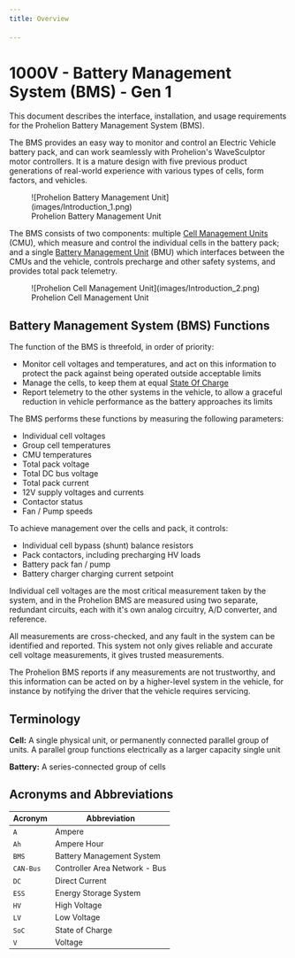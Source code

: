 ```yaml
---
title: Overview

---
```


# 1000V - Battery Management System (BMS) - Gen 1

This document describes the interface, installation, and usage requirements for the Prohelion Battery Management System (BMS).   

The BMS provides an easy way to monitor and control an Electric Vehicle battery pack, and can work seamlessly with Prohelion's WaveSculptor motor controllers.  It is a mature design with five previous product generations of real-world experience with various types of cells, form factors, and vehicles. 

<figure markdown>
![Prohelion Battery Management Unit](images/Introduction_1.png)
<figcaption>Prohelion Battery Management Unit</figcaption>
</figure>

The BMS consists of two components: multiple [Cell Management Units](Cell_Management_Unit/index.md) (CMU), which measure and control the individual cells in the battery pack; and a single [Battery Management Unit](Battery_Management_Unit/index.md) (BMU) which interfaces between the CMUs and the vehicle, controls precharge and other safety systems, and provides total pack telemetry.

<figure markdown>
![Prohelion Cell Management Unit](images/Introduction_2.png)
<figcaption>Prohelion Cell Management Unit</figcaption>
</figure>

## Battery Management System (BMS) Functions

The function of the BMS is threefold, in order of priority: 

-   Monitor cell voltages and temperatures, and act on this information to protect the pack against being operated outside acceptable limits 
-   Manage the cells, to keep them at equal [State Of Charge](Reporting/State_Of_Charge_Reporting.md)
-   Report telemetry to the other systems in the vehicle, to allow a graceful reduction in vehicle performance as the battery approaches its limits 

The BMS performs these functions by measuring the following parameters: 

-   Individual cell voltages 
-   Group cell temperatures 
-   CMU temperatures 
-   Total pack voltage 
-   Total DC bus voltage 
-   Total pack current 
-   12V supply voltages and currents 
-   Contactor status 
-   Fan / Pump speeds 

To achieve management over the cells and pack, it controls: 

-   Individual cell bypass (shunt) balance resistors 
-   Pack contactors, including precharging HV loads 
-   Battery pack fan / pump 
-   Battery charger charging current setpoint 

Individual cell voltages are the most critical measurement taken by the system, and in the Prohelion BMS are measured using two separate, redundant circuits, each with it's own analog circuitry, A/D converter, and reference.   

All measurements are cross-checked, and any fault in the system can be identified and reported.  This system not only gives reliable and accurate cell voltage measurements, it gives trusted measurements.   

The Prohelion BMS reports if any measurements are not trustworthy, and this information can be acted on by a higher-level system in the vehicle, for instance by notifying the driver that the vehicle requires servicing. 

## Terminology

__Cell:__ A single physical unit, or permanently connected parallel group of units.  A parallel group functions electrically as a larger capacity single unit

__Battery:__ A series-connected group of cells 

## Acronyms and Abbreviations

| Acronym   | Abbreviation                  |
|-----------|-------------------------------|
| `A`       | Ampere                        |
| `Ah`      | Ampere Hour                   |
| `BMS`     | Battery Management System     |
| `CAN-Bus` | Controller Area Network - Bus |
| `DC`      | Direct Current                |
| `ESS`     | Energy Storage System         |
| `HV`      | High Voltage                  |
| `LV`      | Low Voltage                   |
| `SoC`     | State of Charge               |
| `V`       | Voltage                       |     
